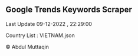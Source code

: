 

## Google Trends Keywords Scraper 
 
Last Update 09-12-2022 , 22:29:00

Country List :
VIETNAM.json



© Abdul Muttaqin 
